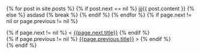 {% for post in site.posts %}
  {% if post.next == nil %}
  jjj{{ post.content }}
  {% else %}
  asdasd
  {% break %}
  {% endif %}
{% endfor %}
    <!-- ** {{page.next.url}}, {{page.previous.url}} ** -->
{% if page.next != nil or page.previous != nil %}
<section id="nav">
    <div>
{% if page.next != nil %}
        &lt;&nbsp;<a href="{{page.next.url}}">{{page.next.title}}</a>
{% endif %}
    </div>
    <div>
{% if page.previous != nil %}
        <a href="{{page.previous.url}}">{{page.previous.title}}</a>&nbsp;&gt;
{% endif %}
    </div>
</section>
{% endif %}
